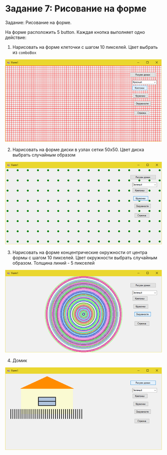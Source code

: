 # Задание 7: Рисование на форме
Задание: Рисование на форме.

На форме расположить 5 button. Каждая кнопка выполняет одно действие:
1. Нарисовать на форме клеточки с шагом 10 пикселей. Цвет выбрать из `comboBox`

![](https://github.com/kefaxoo/csharp-bsuir/raw/main/courses/l7/images/Picture%201.png)

2. Нарисовать на форме диски в узлах сетки 50x50. Цвет диска выбрать случайным образом

![](https://github.com/kefaxoo/csharp-bsuir/raw/main/courses/l7/images/Picture%202.png)

3. Нарисовать на форме концентрические окружности от центра формы с шагом 10 пикселей. Цвет окружности выбрать случайным образом. Толщина линий - 5 пикселей

![](https://github.com/kefaxoo/csharp-bsuir/raw/main/courses/l7/images/Picture%203.png)

4. Домик

![](https://github.com/kefaxoo/csharp-bsuir/raw/main/courses/l7/images/Picture%204.png)